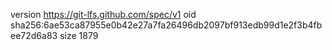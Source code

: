 version https://git-lfs.github.com/spec/v1
oid sha256:6ae53ca87955e0b42e27a7fa26496db2097bf913edb99d1e2f3b4fbee72d6a83
size 1879
